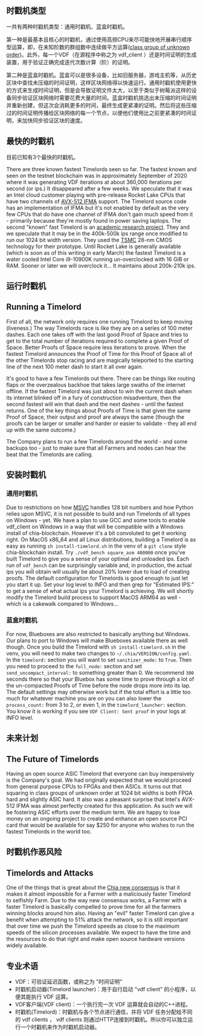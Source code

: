 ## 时戳机类型
一共有两种时戳机类型：通用时戳机、蓝盒时戳机。

第一种是最基本且核心的时戳机，通过使用高频CPU来尽可能快地开展串行顺序型运算，即，在未知阶数的群组数中连续做平方运算([class group of unknown order](https://github.com/Chia-Network/vdf-competition/blob/master/classgroups.pdf))。此外，每一个VDF（在源程序中称之为 vdf_client ）还是时间证明的生成装置，用于验证正确完成迭代次数计算（阶）的证明。

第二种是蓝盒时戳机。蓝盒可以是很多设备，比如旧服务器，游戏主机等，从历史区块中查找未压缩的时间证明，这样区块网络得以快速运行。通用时戳机使用更快的方式来生成时间证明，但是会导致证明文件太大，以至于类似于树莓派这样的设备同步验证区块网络时需要花费大量的时间。蓝盒时戳机挑选出未压缩的时间证明并重新创建，但这次会消耗更多的时间，最终生成更紧凑的证明。然后将这些压缩过的时间证明传播给区块网络的每一个节点，以便他们使用比之前更紧凑的时间证明，来加快同步验证区块的速度。

## 
## 最快的时戳机
目前已知有3个最快的时戳机。

There are three known fastest Timelords seen so far. The fastest known and seen on the testnet blockchain was in approximately September of 2020 where it was generating VDF iterations at about 360,000 iterations per second (or ips.) It disappeared after a few weeks. We speculate that it was an Intel cloud customer playing with pre-release Rocket Lake CPUs that have two channels of [AVX-512 IFMA](https://en.wikipedia.org/wiki/AVX-512#IFMA) support. The Timelord source code has an implementation of IFMA but it's not enabled by default as the very few CPUs that do have one channel of IFMA don't gain much speed from it - primarily because they're mostly found in power saving laptops. The second "known" fast Timelord is an [academic research project](https://ieeexplore.ieee.org/abstract/document/9301680). They and we speculate that it may be in the 400k-500k ips range once modified to run our 1024 bit width version. They used the [TSMC](https://www.tsmc.com/english) 28-nm CMOS technology for their prototype. Until Rocket Lake is generally available (which is soon as of this writing in early March) the fastest Timelord is a water cooled Intel Core i9-10900K running un-overclocked with 16 GiB or RAM. Sooner or later we will overclock it... It maintains about 200k-210k ips.

## 运行时戳机
## Running a Timelord

First of all, the network only requires one running Timelord to keep moving (liveness.) The way Timelords race is like they are on a series of 100 meter dashes. Each one takes off with the last good Proof of Space and tries to get to the total number of iterations required to complete a given Proof of Space. Better Proofs of Space require less iterations to prove. When the fastest Timelord announces the Proof of Time for this Proof of Space all of the other Timelords stop racing and are magically teleported to the starting line of the next 100 meter dash to start it all over again.

It's good to have a few Timelords out there. There can be things like routing flaps or the overzealous backhoe that takes large swaths of the internet offline. If the fastest Timelord was just about to win the current dash when its internet blinked off in a fury of construction misadventure, then the second fastest will win that dash and the next dashes - until the fastest returns. One of the key things about Proofs of Time is that given the same Proof of Space, their output and proof are always the same (though the proofs can be larger or smaller and harder or easier to validate - they all end up with the same outcome.)

The Company plans to run a few Timelords around the world - and some backups too - just to make sure that all Farmers and nodes can hear the beat that the Timelords are calling.

## 安装时戳机

### 通用时戳机



Due to restrictions on how [MSVC](https://en.wikipedia.org/wiki/Microsoft_Visual_C%2B%2B) handles 128 bit numbers and how Python relies upon MSVC, it is not possible to build and run Timelords of all types on Windows - yet. We have a plan to use GCC and some tools to enable vdf_client on Windows in a way that will be compatible with a Windows install of chia-blockchain. However it's a bit convoluted to get it working right. On MacOS x86_64 and all Linux distributions, building a Timelord is as easy as running `sh install-timelord.sh` in the venv of a `git clone` style chia-blockchain install. Try `./vdf_bench square_asm 400000` once you've built Timelord to give you a sense of your optimal and unloaded ips. Each run of `vdf_bench` can be surprisingly variable and, in production, the actual ips you will obtain will usually be about 20% lower due to load of creating proofs. The default configuration for Timelords is good enough to just let you start it up. Set your log level to INFO and then grep for "Estimated IPS:" to get a sense of what actual ips your Timelord is achieving. We will shortly modify the Timelord build process to support MacOS ARM64 as well - which is a cakewalk compared to Windows...

### 蓝盒时戳机

For now, Blueboxes are also restricted to basically anything but Windows. Our plans to port to Windows will make Blueboxes available there as well though. Once you build the Timelord with `sh install-timelord.sh` in the venv, you will need to make two changes to `~/.chia/VERSION/config.yaml`. In the `timelord:` section you will want to set `sanitizer_mode:` to `True`. Then you need to proceed to the `full_node:` section and set `send_uncompact_interval:` to something greater than 0. We recommend `300` seconds there so that your Bluebox has some time to prove through a lot of the un-compacted Proofs of Time before the node drops more into its lap. The default settings may otherwise work but if the total effort is a little too much for whatever machine you are on you can also lower the `process_count:` from 3 to 2, or even 1, in the `timelord_launcher:` section. You know it is working if you see `VDF Client: Sent proof` in your logs at INFO level.

## 未来计划


## The Future of Timelords

Having an open source ASIC Timelord that everyone can buy inexpensively is the Company's goal. We had originally expected that we would proceed from general purpose CPUs to FPGAs and then ASICs. It turns out that squaring in class groups of unknown order at 1024 bit widths is both FPGA hard and slightly ASIC hard. It also was a pleasant surprise that Intel's AVX-512 IFMA was almost perfectly created for this application. As such we will be fostering ASIC efforts over the medium term. We are happy to lose money on an ongoing project to create and enhance an open source PCI card that would be available for say $250 for anyone who wishes to run the fastest Timelords in the world too.

## 时戳机作恶风险
## Timelords and Attacks

One of the things that is great about the [Chia new consensus](https://docs.google.com/document/d/1tmRIb7lgi4QfKkNaxuKOBHRmwbVlGL4f7EsBDr_5xZE/edit) is that it makes it almost impossible for a Farmer with a maliciously faster Timelord to selfishly Farm. Due to the way new consensus works, a Farmer with a faster Timelord is basically compelled to prove time for all the farmers winning blocks around him also. Having an "evil" faster Timelord can give a benefit when attempting to 51% attack the network, so it is still important that over time we push the Timelord speeds as close to the maximum speeds of the silicon processes available. We expect to have the time and the resources to do that right and make open source hardware versions widely available.

## 专业术语
* VDF：可验证延迟函数，或称之为 "时间证明"
* 时戳机启动器(Timelord launcher)：用于自行启动 "vdf client" 的小程序，以便其能执行 VDF 运算。
* VDF客户端(VDF client)：一个执行完一次 VDF 运算就会自动的C++进程。
* 时戳机(Timelord)：时戳机与各个节点进行通信，并将 VDF 任务分配给不同的 vdf clients ， vdf clients 则通过HTTP连接到时戳机。所以你可以独立运行一个时戳机来作为时戳机启动器。